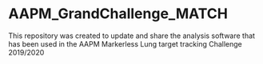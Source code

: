# AAPM_GrandChallenge_MATCH
This repository was created to update and share the analysis software that has been used in the AAPM Markerless Lung target tracking Challenge 2019/2020
